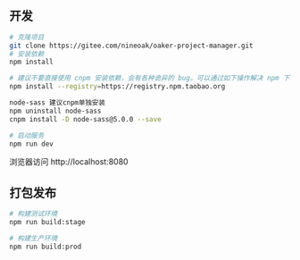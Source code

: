 ## 开发

```bash
# 克隆项目
git clone https://gitee.com/nineoak/oaker-project-manager.git
# 安装依赖
npm install

# 建议不要直接使用 cnpm 安装依赖，会有各种诡异的 bug。可以通过如下操作解决 npm 下载速度慢的问题
npm install --registry=https://registry.npm.taobao.org

node-sass 建议cnpm单独安装
npm uninstall node-sass
cnpm install -D node-sass@5.0.0 --save

# 启动服务
npm run dev
```

浏览器访问 http://localhost:8080

## 打包发布

```bash
# 构建测试环境
npm run build:stage

# 构建生产环境
npm run build:prod
```


